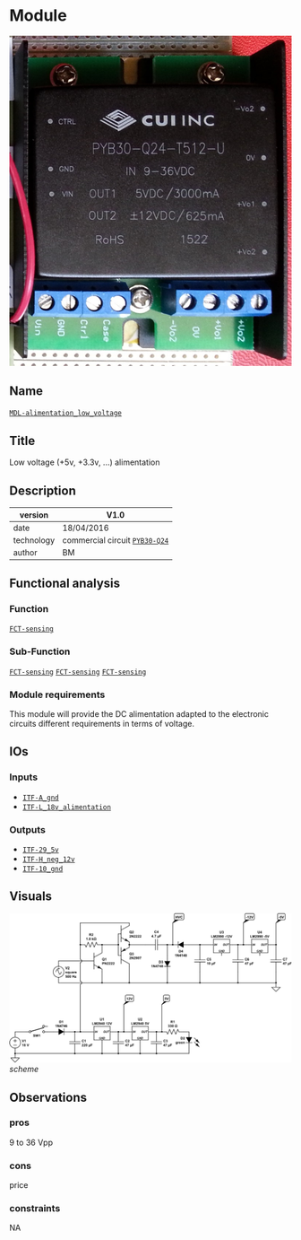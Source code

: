 # Module
![](viewme.jpg)

## Name
[`MDL-alimentation_low_voltage`]()

## Title
Low voltage (+5v, +3.3v, ...) alimentation

## Description
version      | V1.0  
------------- | -------------  
date     |18/04/2016  
technology|commercial circuit [`PYB30-Q24`](http://www.cui.com/product/resource/pyb30-u.pdf)   
author|BM 

## Functional analysis

### Function 
[`FCT-sensing`](../../functions/FCT-sensing)

### Sub-Function
[`FCT-sensing`](../../functions/FCT-emitting)
[`FCT-sensing`](../../functions/FCT-receiving)
[`FCT-sensing`](../../functions/FCT-sweeping)

### Module requirements
This module will provide the DC alimentation adapted to the electronic circuits different requirements in terms of voltage.

## IOs

### Inputs
* [`ITF-A_gnd`](../../interfaces/ITF-A_gnd)
* [`ITF-L_18v_alimentation`](../../interfaces/ITF-L_18v_alimentation)

### Outputs
* [`ITF-29_5v`](../../interfaces/ITF-29_5v)
* [`ITF-H_neg_12v`](../../interfaces/ITF-H_neg_12v)
* [`ITF-10_gnd`](../../interfaces/ITF-F_12v)

## Visuals
![circuit](/modules/MDL-alimentation_low_voltage_cui/images/circuit1.jpg)  
*scheme*    

## Observations

### pros
9 to 36 Vpp
### cons
price
### constraints
NA
